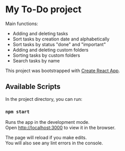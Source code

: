# My To-Do project

Main functions:
- Adding and deleting tasks
- Sort tasks by creation date and alphabetically
- Sort tasks by status "done" and "important"
- Adding and deleting custom folders
- Sorting tasks by custom folders
- Search tasks by name


This project was bootstrapped with [Create React App](https://github.com/facebook/create-react-app).

## Available Scripts

In the project directory, you can run:

### `npm start`

Runs the app in the development mode.\
Open [http://localhost:3000](http://localhost:3000) to view it in the browser.

The page will reload if you make edits.\
You will also see any lint errors in the console.